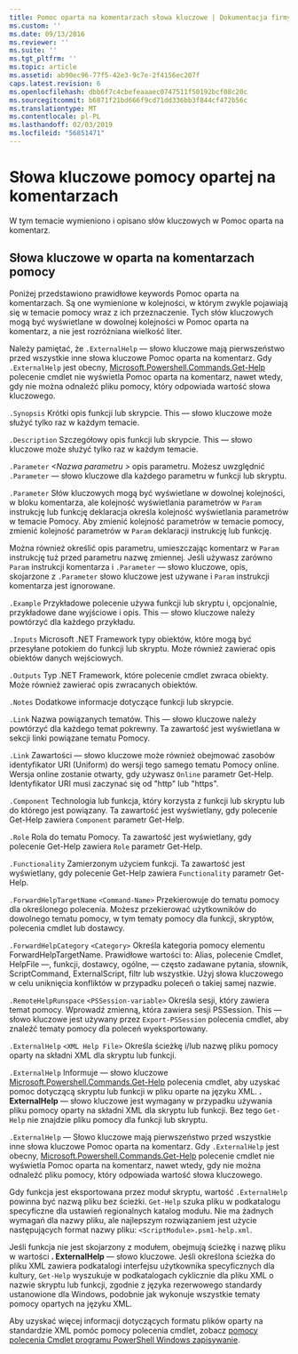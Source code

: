 ```yaml
---
title: Pomoc oparta na komentarzach słowa kluczowe | Dokumentacja firmy Microsoft
ms.custom: ''
ms.date: 09/13/2016
ms.reviewer: ''
ms.suite: ''
ms.tgt_pltfrm: ''
ms.topic: article
ms.assetid: ab90ec96-77f5-42e3-9c7e-2f4156ec207f
caps.latest.revision: 6
ms.openlocfilehash: dbb6f7c4cbefeaaaec0747511f50192bcf08c20c
ms.sourcegitcommit: b6871f21bd666f9cd71dd336bb3f844cf472b56c
ms.translationtype: MT
ms.contentlocale: pl-PL
ms.lasthandoff: 02/03/2019
ms.locfileid: "56851471"
---
```

# <a name="comment-based-help-keywords"></a>Słowa kluczowe pomocy opartej na komentarzach

W tym temacie wymieniono i opisano słów kluczowych w Pomoc oparta na komentarz.

## <a name="keywords-in-comment-based-help"></a>Słowa kluczowe w oparta na komentarzach pomocy

Poniżej przedstawiono prawidłowe keywords Pomoc oparta na komentarzach. Są one wymienione w kolejności, w którym zwykle pojawiają się w temacie pomocy wraz z ich przeznaczenie. Tych słów kluczowych mogą być wyświetlane w dowolnej kolejności w Pomoc oparta na komentarz, a nie jest rozróżniana wielkość liter.

Należy pamiętać, że `.ExternalHelp` — słowo kluczowe mają pierwszeństwo przed wszystkie inne słowa kluczowe Pomoc oparta na komentarz. Gdy `.ExternalHelp` jest obecny, [Microsoft.Powershell.Commands.Get-Help](/dotnet/api/Microsoft.PowerShell.Commands.Get-Help) polecenie cmdlet nie wyświetla Pomoc oparta na komentarz, nawet wtedy, gdy nie można odnaleźć pliku pomocy, który odpowiada wartość słowa kluczowego.

`.Synopsis` Krótki opis funkcji lub skrypcie. This — słowo kluczowe może służyć tylko raz w każdym temacie.

`.Description` Szczegółowy opis funkcji lub skrypcie. This — słowo kluczowe może służyć tylko raz w każdym temacie.

`.Parameter` *\<Nazwa parametru >* opis parametru. Możesz uwzględnić `.Parameter` — słowo kluczowe dla każdego parametru w funkcji lub skryptu.

`.Parameter` Słów kluczowych mogą być wyświetlane w dowolnej kolejności, w bloku komentarza, ale kolejność wyświetlania parametrów w `Param` instrukcję lub funkcję deklaracja określa kolejność wyświetlania parametrów w temacie Pomocy. Aby zmienić kolejność parametrów w temacie pomocy, zmienić kolejność parametrów w `Param` deklaracji instrukcję lub funkcję.

Można również określić opis parametru, umieszczając komentarz w `Param` instrukcję tuż przed parametru nazwę zmiennej. Jeśli używasz zarówno `Param` instrukcji komentarza i `.Parameter` — słowo kluczowe, opis, skojarzone z `.Parameter` słowo kluczowe jest używane i `Param` instrukcji komentarza jest ignorowane.

`.Example` Przykładowe polecenie używa funkcji lub skryptu i, opcjonalnie, przykładowe dane wyjściowe i opis. This — słowo kluczowe należy powtórzyć dla każdego przykładu.

`.Inputs` Microsoft .NET Framework typy obiektów, które mogą być przesyłane potokiem do funkcji lub skryptu. Może również zawierać opis obiektów danych wejściowych.

`.Outputs` Typ .NET Framework, które polecenie cmdlet zwraca obiekty. Może również zawierać opis zwracanych obiektów.

`.Notes` Dodatkowe informacje dotyczące funkcji lub skrypcie.

`.Link` Nazwa powiązanych tematów. This — słowo kluczowe należy powtórzyć dla każdego temat pokrewny. Ta zawartość jest wyświetlana w sekcji linki powiązane tematu Pomocy.

`.Link` Zawartości — słowo kluczowe może również obejmować zasobów identyfikator URI (Uniform) do wersji tego samego tematu Pomocy online. Wersja online zostanie otwarty, gdy używasz `Online` parametr Get-Help. Identyfikator URI musi zaczynać się od "http" lub "https".

`.Component` Technologia lub funkcja, który korzysta z funkcji lub skryptu lub do którego jest powiązany. Ta zawartość jest wyświetlany, gdy polecenie Get-Help zawiera `Component` parametr Get-Help.

`.Role` Rola do tematu Pomocy. Ta zawartość jest wyświetlany, gdy polecenie Get-Help zawiera `Role` parametr Get-Help.

`.Functionality` Zamierzonym użyciem funkcji. Ta zawartość jest wyświetlany, gdy polecenie Get-Help zawiera `Functionality` parametr Get-Help.

`.ForwardHelpTargetName` `<Command-Name>` Przekierowuje do tematu pomocy dla określonego polecenia. Możesz przekierować użytkowników do dowolnego tematu pomocy, w tym tematy pomocy dla funkcji, skryptów, polecenia cmdlet lub dostawcy.

`.ForwardHelpCategory` `<Category>` Określa kategoria pomocy elementu ForwardHelpTargetName. Prawidłowe wartości to: Alias, polecenie Cmdlet, HelpFile —, funkcji, dostawcy, ogólne, — często zadawane pytania, słownik, ScriptCommand, ExternalScript, filtr lub wszystkie. Użyj słowa kluczowego w celu uniknięcia konfliktów w przypadku poleceń o takiej samej nazwie.

`.RemoteHelpRunspace` `<PSSession-variable>` Określa sesji, który zawiera temat pomocy. Wprowadź zmienną, która zawiera sesji PSSession. This — słowo kluczowe jest używany przez `Export-PSSession` polecenia cmdlet, aby znaleźć tematy pomocy dla poleceń wyeksportowany.

`.ExternalHelp` `<XML Help File>` Określa ścieżkę i/lub nazwę pliku pomocy oparty na składni XML dla skryptu lub funkcji.

`.ExternalHelp` Informuje — słowo kluczowe [Microsoft.Powershell.Commands.Get-Help](/dotnet/api/Microsoft.PowerShell.Commands.Get-Help) polecenia cmdlet, aby uzyskać pomoc dotyczącą skryptu lub funkcji w pliku oparte na języku XML. **. ExternalHelp** — słowo kluczowe jest wymagany w przypadku używania pliku pomocy oparty na składni XML dla skryptu lub funkcji. Bez tego `Get-Help` nie znajdzie pliku pomocy dla funkcji lub skryptu.

`.ExternalHelp` — Słowo kluczowe mają pierwszeństwo przed wszystkie inne słowa kluczowe Pomoc oparta na komentarz. Gdy `.ExternalHelp` jest obecny, [Microsoft.Powershell.Commands.Get-Help](/dotnet/api/Microsoft.PowerShell.Commands.Get-Help) polecenie cmdlet nie wyświetla Pomoc oparta na komentarz, nawet wtedy, gdy nie można odnaleźć pliku pomocy, który odpowiada wartość słowa kluczowego.

Gdy funkcja jest eksportowana przez moduł skryptu, wartość `.ExternalHelp` powinna być nazwą pliku bez ścieżki. `Get-Help` szuka pliku w podkatalogu specyficzne dla ustawień regionalnych katalog modułu. Nie ma żadnych wymagań dla nazwy pliku, ale najlepszym rozwiązaniem jest użycie następujących format nazwy pliku: `<ScriptModule>.psm1-help.xml`.

Jeśli funkcja nie jest skojarzony z modułem, obejmują ścieżkę i nazwę pliku w wartości **. ExternalHelp** — słowo kluczowe. Jeśli określona ścieżka do pliku XML zawiera podkatalogi interfejsu użytkownika specyficznych dla kultury, `Get-Help` wyszukuje w podkatalogach cyklicznie dla pliku XML o nazwie skryptu lub funkcji, zgodnie z języka rezerwowego standardy ustanowione dla Windows, podobnie jak wykonuje wszystkie tematy pomocy opartych na języku XML.

Aby uzyskać więcej informacji dotyczących formatu plików oparty na standardzie XML pomóc pomocy polecenia cmdlet, zobacz [pomocy polecenia Cmdlet programu PowerShell Windows zapisywanie](./writing-help-for-windows-powershell-cmdlets.md).